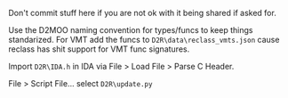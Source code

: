 Don't commit stuff here if you are not ok with it being shared if asked for.

Use the D2MOO naming convention for types/funcs to keep things standarized. For VMT add the funcs to `D2R\data\reclass_vmts.json` cause reclass has shit support for VMT func signatures.

Import `D2R\IDA.h` in IDA via File > Load File > Parse C Header.

File > Script File... select `D2R\update.py`

